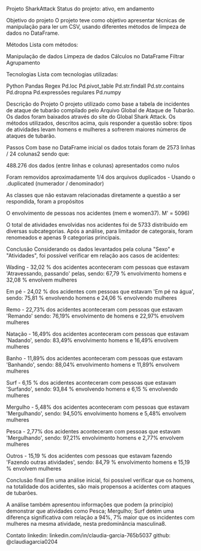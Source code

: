 Projeto SharkAttack
Status do projeto: ativo, em andamento

Objetivo do projeto
O projeto teve como objetivo apresentar técnicas de manipulação para ler um CSV, usando diferentes métodos de limpeza de dados no DataFrame.

Métodos
Lista com métodos:

Manipulação de dados Limpeza de dados Cálculos no DataFrame Filtrar Agrupamento

Tecnologias
Lista com tecnologias utilizadas:

Python Pandas Regex Pd.loc Pd.pivot_table Pd.str.findall Pd.str.contains Pd.dropna Pd.expressões regulares Pd.numpy

Descrição do Projeto
O projeto utilizado como base a tabela de incidentes de ataque de tubarão compilado pelo Arquivo Global de Ataque de Tubarão. Os dados foram baixados através do site do Global Shark Attack. Os métodos utilizados, descritos acima, quis responder a questão sobre: ​​tipos de atividades levam homens e mulheres a sofrerem maiores números de ataques de tubarão.

Passos
Com base no DataFrame inicial os dados totais foram de 2573 linhas / 24 colunas2 sendo que:

488.276 dos dados (entre linhas e colunas) apresentados como nulos

Foram removidos aproximadamente 1/4 dos arquivos duplicados - Usando o .duplicated (numerador / denominador)

As classes que não estavam relacionadas diretamente a questão a ser respondida, foram a propósitos

O envolvimento de pessoas nos acidentes (mem e women37). M' = 5096)

O total de atividades envolvidas nos acidentes foi de 5733 distribuído em diversas subcategorias. Após a análise, para limitador de categorais, foram renomeados e apenas 9 categorias principais.

Conclusão
Considerando os dados levantados pela coluna "Sexo" e "Atividades", foi possível verificar em relação aos casos de acidentes:

Wading - 32,02 % dos acidentes aconteceram com pessoas que estavam 'Atravessando, passando' pelas, sendo: 67,79 % envolvimento homens e 32,08 % envolvem mulheres

Em pé - 24,02 % dos acidentes com pessoas que estavam 'Em pé na água', sendo: 75,81 % envolvendo homens e 24,06 % envolvendo mulheres

Remo - 22,73% dos acidentes aconteceram com pessoas que estavam 'Remando' sendo: 76,19% envolvimento de homens e 22,97% envolvem mulheres

Natação - 16,49% dos acidentes aconteceram com pessoas que estavam 'Nadando', sendo: 83,49% envolvimento homens e 16,49% envolvem mulheres

Banho - 11,89% dos acidentes aconteceram com pessoas que estavam 'Banhando', sendo: 88,04% envolvimento homens e 11,89% envolvem mulheres

Surf - 6,15 % dos acidentes aconteceram com pessoas que estavam 'Surfando', sendo: 93,84 % envolvendo homens e 6,15 % envolvendo mulheres

Mergulho - 5,48% dos acidentes aconteceram com pessoas que estavam 'Mergulhando', sendo: 94,50% envolvimento homens e 5,48% envolvem mulheres

Pesca - 2,77% dos acidentes aconteceram com pessoas que estavam 'Mergulhando', sendo: 97,21% envolvimento homens e 2,77% envolvem mulheres

Outros - 15,19 % dos acidentes com pessoas que estavam fazendo 'Fazendo outras atividades', sendo: 84,79 % envolvimento homens e 15,19 % envolvem mulheres

Conclusão final
Em uma análise inicial, foi possível verificar que os homens, na totalidade dos acidentes, são mais propensos a acidentes com ataques de tubarões.

A análise também apresentou informações que podem (a princípio) demonstrar que atividades como Pesca; Mergulho; Surf detém uma diferença significativa com relação a 94%, 7% maior que os incidentes com mulheres na mesma atividade, nesta predominância masculina8.

Contato linkedin: linkedin.com/in/claudia-garcia-765b5037 github: @claudiagarcia0204

